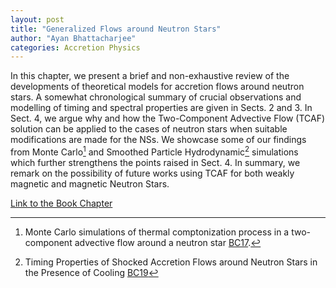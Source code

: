 ```yaml
---
layout: post
title: "Generalized Flows around Neutron Stars"
author: "Ayan Bhattacharjee"
categories: Accretion Physics
---
```

In this chapter, we present a brief and non-exhaustive review of the developments of theoretical models for accretion flows around neutron stars. A somewhat chronological summary of crucial observations and modelling of timing and spectral properties are given in Sects. 2 and 3. In Sect. 4, we argue why and how the Two-Component Advective Flow (TCAF) solution can be applied to the cases of neutron stars when suitable modifications are made for the NSs. We showcase some of our findings from Monte Carlo[^1] and Smoothed Particle Hydrodynamic[^2] simulations which further strengthens the points raised in Sect. 4. In summary, we remark on the possibility of future works using TCAF for both weakly magnetic and magnetic Neutron Stars.

[Link to the Book Chapter](https://link.springer.com/chapter/10.1007/978-3-319-94607-8_8)

[^1]: Monte Carlo simulations of thermal comptonization process in a two-component advective flow around a neutron star [BC17](https://ui.adsabs.harvard.edu/link_gateway/2017MNRAS.472.1361B/doi:10.1093/mnras/stx1867).
[^2]: Timing Properties of Shocked Accretion Flows around Neutron Stars in the Presence of Cooling [BC19](https://ui.adsabs.harvard.edu/link_gateway/2019ApJ...873..119B/doi:10.3847/1538-4357/ab074a)

